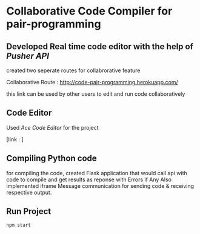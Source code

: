 # Collaborative Code Compiler for pair-programming
## Developed Real time code editor with the help of *Pusher API*
created two seperate routes for collabrorative feature

Collaborative Route : http://code-pair-programming.herokuapp.com/

this link can be used by other users to edit and run code collaboratively
## Code Editor 
Used *Ace Code Editor* for the project

[link : ]
## Compiling Python code
for compiling the code, created Flask application that would call api with code to compile and get results as reponse with Errors if Any
Also implemented iframe Message communication for sending code & receiving respective output.
## Run Project
```javascript
npm start
```
